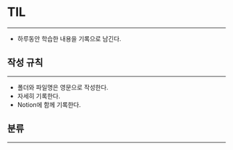 # TIL
---
- 하루동안 학습한 내용을 기록으로 남긴다.

## 작성 규칙
---
- 폴더와 파일명은 영문으로 작성한다.
- 자세히 기록한다.
- Notion에 함께 기록한다.

## 분류
---
